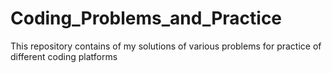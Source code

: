 # Coding_Problems_and_Practice 
This repository contains of my solutions of various problems for practice of different coding platforms
